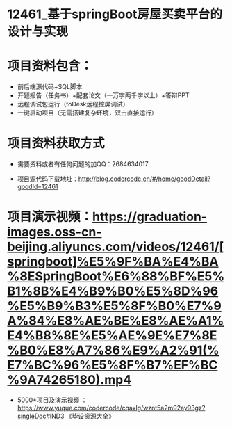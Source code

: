 
#   12461_基于springBoot房屋买卖平台的设计与实现

#   项目资料包含：
*    前后端源代码+SQL脚本
*    开题报告（任务书）+配套论文（一万字两千字以上）+答辩PPT
*   远程调试包运行（toDesk远程控屏调试）
*   一键启动项目（无需搭建复杂环境，双击直接运行）


#   项目资料获取方式
*   需要资料或者有任何问题的加QQ：2684634017

*   项目源代码下载地址：http://blog.codercode.cn/#/home/goodDetail?goodId=12461

#  项目演示视频：https://graduation-images.oss-cn-beijing.aliyuncs.com/videos/12461/[springboot]%E5%9F%BA%E4%BA%8ESpringBoot%E6%88%BF%E5%B1%8B%E4%B9%B0%E5%8D%96%E5%B9%B3%E5%8F%B0%E7%9A%84%E8%AE%BE%E8%AE%A1%E4%B8%8E%E5%AE%9E%E7%8E%B0%E8%A7%86%E9%A2%91(%E7%BC%96%E5%8F%B7%EF%BC%9A74265180).mp4

*  5000+项目及演示视频 ：https://www.yuque.com/codercode/cqaxlg/wznt5a2m92ay93gz?singleDoc#lND3 《毕设资源大全》
